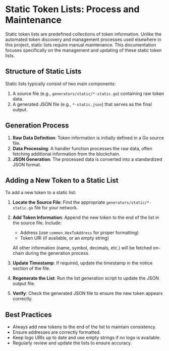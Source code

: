# Static Token Lists: Process and Maintenance

Static token lists are predefined collections of token information. Unlike the automated token discovery and management processes used elsewhere in this project, static lists require manual maintenance. This documentation focuses specifically on the management and updating of these static token lists.

## Structure of Static Lists

Static lists typically consist of two main components:

1. A source file (e.g., `generators/static/*-static.go`) containing raw token data.
2. A generated JSON file (e.g., `*-static.json`) that serves as the final output.

## Generation Process

1. **Raw Data Definition**: Token information is initially defined in a Go source file.
2. **Data Processing**: A handler function processes the raw data, often fetching additional information from the blockchain.
3. **JSON Generation**: The processed data is converted into a standardized JSON format.

## Adding a New Token to a Static List

To add a new token to a static list:

1. **Locate the Source File**: Find the appropriate `generators/static/*-static.go` file for your network.

2. **Add Token Information**: Append the new token to the end of the list in the source file. Include:
   - Address (use `common.HexToAddress` for proper formatting)
   - Token URI (if available, or an empty string)

   All other information (name, symbol, decimals, etc.) will be fetched on-chain during the generation process.

3. **Update Timestamp**: If required, update the timestamp in the notice section of the file.

4. **Regenerate the List**: Run the list generation script to update the JSON output file.

5. **Verify**: Check the generated JSON file to ensure the new token appears correctly.

## Best Practices

- Always add new tokens to the end of the list to maintain consistency.
- Ensure addresses are correctly formatted.
- Keep logo URIs up to date and use empty strings if no logo is available.
- Regularly review and update the lists to ensure accuracy.



